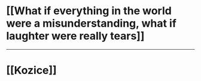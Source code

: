 # [[What if everything in the world were a misunderstanding, what if laughter were really tears]]

---
# [[Kozice]]